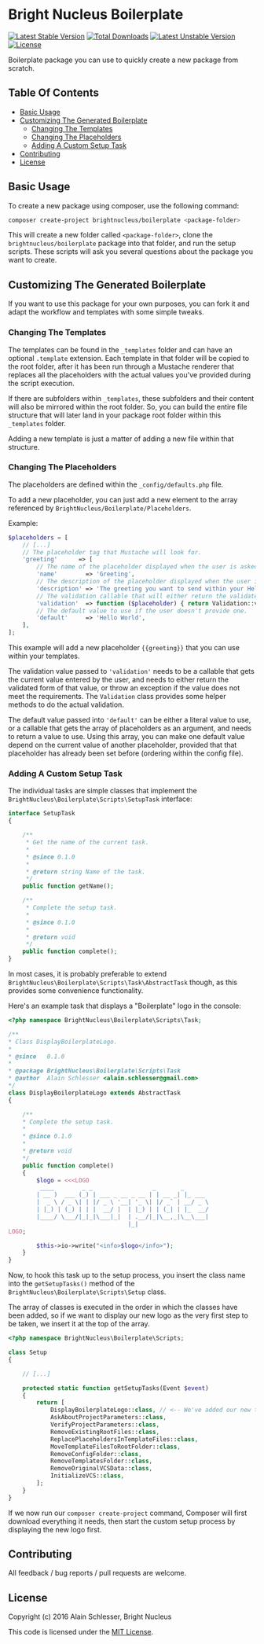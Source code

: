 # Bright Nucleus Boilerplate

[![Latest Stable Version](https://img.shields.io/packagist/v/brightnucleus/boilerplate.svg)](https://packagist.org/packages/brightnucleus/boilerplate)
[![Total Downloads](https://img.shields.io/packagist/dt/brightnucleus/boilerplate.svg)](https://packagist.org/packages/brightnucleus/boilerplate)
[![Latest Unstable Version](https://img.shields.io/packagist/vpre/brightnucleus/boilerplate.svg)](https://packagist.org/packages/brightnucleus/boilerplate)
[![License](https://img.shields.io/packagist/l/brightnucleus/boilerplate.svg)](https://packagist.org/packages/brightnucleus/boilerplate)

Boilerplate package you can use to quickly create a new package from scratch.

## Table Of Contents

* [Basic Usage](#basic-usage)
* [Customizing The Generated Boilerplate](#customizing-the-generated-boilerplate)
    * [Changing The Templates](#changing-the-templates)
    * [Changing The Placeholders](#changing-the-placeholders)
    * [Adding A Custom Setup Task](#adding-a-custom-setup-task)
* [Contributing](#contributing)
* [License](#license)

## Basic Usage

To create a new package using composer, use the following command:

```BASH
composer create-project brightnucleus/boilerplate <package-folder>
```

This will create a new folder called `<package-folder>`, clone the `brightnucleus/boilerplate` package into that folder, and run the setup scripts. These scripts will ask you several questions about the package you want to create.

## Customizing The Generated Boilerplate

If you want to use this package for your own purposes, you can fork it and adapt the workflow and templates with some simple tweaks.

### Changing The Templates

The templates can be found in the `_templates` folder and can have an optional `.template` extension. Each template in that folder will be copied to the root folder, after it has been run through a Mustache renderer that replaces all the placeholders with the actual values you've provided during the script execution.

If there are subfolders within `_templates`, these subfolders and their content will also be mirrored within the root folder. So, you can build the entire file structure that will later land in your package root folder within this `_templates` folder.

Adding a new template is just a matter of adding a new file within that structure.

### Changing The Placeholders

The placeholders are defined within the `_config/defaults.php` file.

To add a new placeholder, you can just add a new element to the array referenced by `BrightNucleus/Boilerplate/Placeholders`.

Example:

```PHP
$placeholders = [
    // [...]
    // The placeholder tag that Mustache will look for.
    'greeting'      => [
        // The name of the placeholder displayed when the user is asked for values.
        'name'        => 'Greeting',
        // The description of the placeholder displayed when the user is asked for values.
        'description' => 'The greeting you want to send within your HelloWorld app.',
        // The validation callable that will either return the validate value or throw an exception.
        'validation'  => function ($placeholder) { return Validation::validateTrimmed($placeholder); },
        // The default value to use if the user doesn't provide one.
        'default'     => 'Hello World',
    ],
];
```

This example will add a new placeholder `{{greeting}}` that you can use within your templates.

The validation value passed to `'validation'` needs to be a callable that gets the current value entered by the user, and needs to either return the validated form of that value, or throw an exception if the value does not meet the requirements. The `Validation` class provides some helper methods to do the actual validation.

The default value passed into `'default'` can be either a literal value to use, or a callable that gets the array of placeholders as an argument, and needs to return a value to use. Using this array, you can make one default value depend on the current value of another placeholder, provided that that placeholder has already been set before (ordering within the config file).

### Adding A Custom Setup Task

The individual tasks are simple classes that implement the `BrightNucleus\Boilerplate\Scripts\SetupTask` interface:

```PHP
interface SetupTask
{

    /**
     * Get the name of the current task.
     *
     * @since 0.1.0
     *
     * @return string Name of the task.
     */
    public function getName();

    /**
     * Complete the setup task.
     *
     * @since 0.1.0
     *
     * @return void
     */
    public function complete();
}
```

In most cases, it is probably preferable to extend `BrightNucleus\Boilerplate\Scripts\Task\AbstractTask` though, as this provides some convenience functionality.

Here's an example task that displays a "Boilerplate" logo in the console:

```PHP
<?php namespace BrightNucleus\Boilerplate\Scripts\Task;

/**
* Class DisplayBoilerplateLogo.
*
* @since   0.1.0
*
* @package BrightNucleus\Boilerplate\Scripts\Task
* @author  Alain Schlesser <alain.schlesser@gmail.com>
*/
class DisplayBoilerplateLogo extends AbstractTask
{

    /**
    * Complete the setup task.
    *
    * @since 0.1.0
    *
    * @return void
    */
    public function complete()
    {
        $logo = <<<LOGO
         ____        _ _                 _       _
        | __ )  ___ (_) | ___ _ __ _ __ | | __ _| |_ ___
        |  _ \ / _ \| | |/ _ \ '__| '_ \| |/ _` | __/ _ \
        | |_) | (_) | | |  __/ |  | |_) | | (_| | |_  __/
        |____/ \___/|_|_|\___|_|  | .__/|_|\__,_|\__\___|
                                  |_|
LOGO;

        $this->io->write("<info>$logo</info>");
    }
}
```

Now, to hook this task up to the setup process, you insert the class name into the `getSetupTasks()` method of the `BrightNucleus\Boilerplate\Scripts\Setup` class.

The array of classes is executed in the order in which the classes have been added, so if we want to display our new logo as the very first step to be taken, we insert it at the top of the array.

```PHP
<?php namespace BrightNucleus\Boilerplate\Scripts;

class Setup
{

    // [...]

    protected static function getSetupTasks(Event $event)
    {
        return [
            DisplayBoilerplateLogo::class, // <-- We've added our new task step here.
            AskAboutProjectParameters::class,
            VerifyProjectParameters::class,
            RemoveExistingRootFiles::class,
            ReplacePlaceholdersInTemplateFiles::class,
            MoveTemplateFilesToRootFolder::class,
            RemoveConfigFolder::class,
            RemoveTemplatesFolder::class,
            RemoveOriginalVCSData::class,
            InitializeVCS::class,
        ];
    }
}
```

If we now run our `composer create-project` command, Composer will first download everything it needs, then start the custom setup process by displaying the new logo first.

## Contributing

All feedback / bug reports / pull requests are welcome.

## License

Copyright (c) 2016 Alain Schlesser, Bright Nucleus

This code is licensed under the [MIT License](LICENSE).
